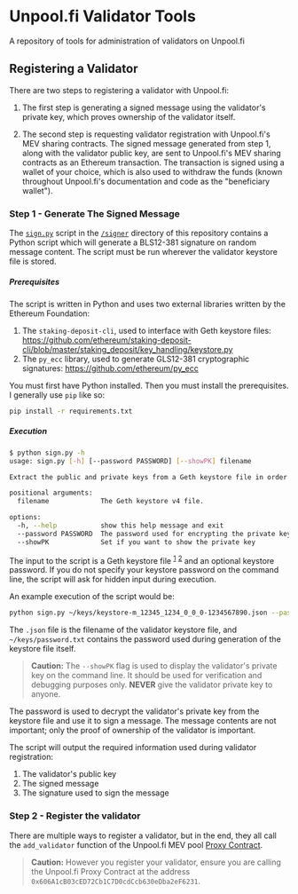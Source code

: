 # Unpool.fi Validator Tools

A repository of tools for administration of validators on Unpool.fi

## Registering a Validator

There are two steps to registering a validator with Unpool.fi:

1. The first step is generating a signed message using the validator's private key, which proves ownership of the validator itself.

2. The second step is requesting validator registration with Unpool.fi's MEV sharing contracts. The signed message generated from step 1, along with the validator public key, are sent to Unpool.fi's MEV sharing contracts as an Ethereum transaction. The transaction is signed using a wallet of your choice, which is also used to withdraw the funds (known throughout Unpool.fi's documentation and code as the "beneficiary wallet").

### Step 1 - Generate The Signed Message

The [`sign.py`](signer/sign.py) script in the [`/signer`](signer) directory of this repository contains a Python script which will generate a BLS12-381 signature on random message content. The script must be run wherever the validator keystore file is stored.

##### Prerequisites

The script is written in Python and uses two external libraries written by the Ethereum Foundation:

1. The `staking-deposit-cli`, used to interface with Geth keystore files: https://github.com/ethereum/staking-deposit-cli/blob/master/staking_deposit/key_handling/keystore.py
2. The `py_ecc` library, used to generate GLS12-381 cryptographic signatures: https://github.com/ethereum/py_ecc

You must first have Python installed. Then you must install the prerequisites. I generally use `pip` like so:

```bash
pip install -r requirements.txt
```

##### Execution

```bash
$ python sign.py -h
usage: sign.py [-h] [--password PASSWORD] [--showPK] filename

Extract the public and private keys from a Geth keystore file in order to create a BLS sigature.

positional arguments:
  filename             The Geth keystore v4 file.

options:
  -h, --help           show this help message and exit
  --password PASSWORD  The password used for encrypting the private keys.
  --showPK             Set if you want to show the private key
```

The input to the script is a Geth keystore file <sup>[1](https://eips.ethereum.org/EIPS/eip-2335)</sup> <sup>[2](https://ethereum.org/en/developers/docs/data-structures-and-encoding/web3-secret-storage)</sup> and an optional keystore password. If you do not specify your keystore password on the command line, the script will ask for hidden input during execution.

An example execution of the script would be:
```bash
python sign.py ~/keys/keystore-m_12345_1234_0_0_0-1234567890.json --password "$(cat ~/keys/password.txt)"
```
The `.json` file is the filename of the validator keystore file, and `~/keys/password.txt` contains the password used during generation of the keystore file itself.

> **Caution:** The `--showPK` flag is used to display the validator's private key on the command line. It should be used for verification and debugging purposes only. **NEVER** give the validator private key to anyone.

The password is used to decrypt the validator's private key from the keystore file and use it to sign a message. The message contents are not important; only the proof of ownership of the validator is important.

The script will output the required information used during validator registration:

1. The validator's public key
2. The signed message
3. The signature used to sign the message

### Step 2 - Register the validator

There are multiple ways to register a validator, but in the end, they all call the `add_validator` function of the Unpool.fi MEV pool [Proxy Contract](https://goerli.etherscan.io/address/0x606A1cB03cED72Cb1C7D0cdCcb630eDba2eF6231#code).

> **Caution:** However you register your validator, ensure you are calling the Unpool.fi Proxy Contract at the address `0x606A1cB03cED72Cb1C7D0cdCcb630eDba2eF6231`.